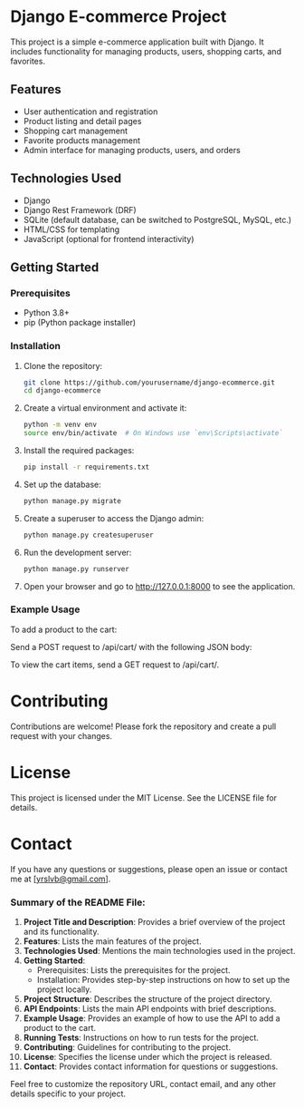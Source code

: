 # Django E-commerce Project

This project is a simple e-commerce application built with Django. It includes functionality for managing products, users, shopping carts, and favorites.

## Features

- User authentication and registration
- Product listing and detail pages
- Shopping cart management
- Favorite products management
- Admin interface for managing products, users, and orders

## Technologies Used

- Django
- Django Rest Framework (DRF)
- SQLite (default database, can be switched to PostgreSQL, MySQL, etc.)
- HTML/CSS for templating
- JavaScript (optional for frontend interactivity)

## Getting Started

### Prerequisites

- Python 3.8+
- pip (Python package installer)

### Installation

1. Clone the repository:

   ```bash
   git clone https://github.com/yourusername/django-ecommerce.git
   cd django-ecommerce

2. Create a virtual environment and activate it:

    ```bash
    python -m venv env
    source env/bin/activate  # On Windows use `env\Scripts\activate`

3. Install the required packages:

    ```bash
    pip install -r requirements.txt

4. Set up the database:

    ```bash
    python manage.py migrate

5. Create a superuser to access the Django admin:

    ```bash
    python manage.py createsuperuser

6. Run the development server:

    ```bash
    python manage.py runserver

7. Open your browser and go to http://127.0.0.1:8000 to see the application.

### Example Usage
To add a product to the cart:

Send a POST request to /api/cart/ with the following JSON body:

To view the cart items, send a GET request to /api/cart/.

<!-- ### Running Tests
    To run the tests, use the following command:

    ```bash
    python manage.py test -->

# Contributing
Contributions are welcome! Please fork the repository and create a pull request with your changes.

# License
This project is licensed under the MIT License. See the LICENSE file for details.

# Contact
If you have any questions or suggestions, please open an issue or contact me at [yrslvb@gmail.com].


### Summary of the README File:

1. **Project Title and Description**: Provides a brief overview of the project and its functionality.
2. **Features**: Lists the main features of the project.
3. **Technologies Used**: Mentions the main technologies used in the project.
4. **Getting Started**:
   - Prerequisites: Lists the prerequisites for the project.
   - Installation: Provides step-by-step instructions on how to set up the project locally.
5. **Project Structure**: Describes the structure of the project directory.
6. **API Endpoints**: Lists the main API endpoints with brief descriptions.
7. **Example Usage**: Provides an example of how to use the API to add a product to the cart.
8. **Running Tests**: Instructions on how to run tests for the project.
9. **Contributing**: Guidelines for contributing to the project.
10. **License**: Specifies the license under which the project is released.
11. **Contact**: Provides contact information for questions or suggestions.

Feel free to customize the repository URL, contact email, and any other details specific to your project.
